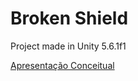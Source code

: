# Broken Shield

Project made in Unity 5.6.1f1

[Apresentação Conceitual](https://docs.google.com/presentation/d/1UsbPESowYt0rwh4bupWXQTwaGQPLskHJVMTQaouPuiE/edit?usp=sharing)
